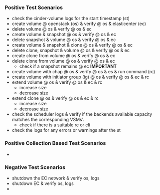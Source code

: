 
### Positive Test Scenarios
- check the cinder-volume logs for the start timestamp (st)
- create volume @ openstack (os) & verify @ os & elasticenter (ec)
- delete volume @ os & verify @ os & ec
- create volume & snapshot @ os & verify @ os & ec
- delete snapshot & volume @ os & verify @ os & ec
- create volume & snapshot & clone @ os & verify @ os & ec
- delete clone, snapshot & volume @ os & verify @ os & ec
- create clone from volume @ os & verify @ os & ec
- delete clone from volume @ os & verify @ os & ec
  - check if a snapshot remains @ ec <b> IMPORTANT </b>
- create volume with chap @ os & verify @ os & es & run command (rc)
- create volume with initiator group (ig) @ os & verify @ os & ec & rc
- extend volume @ os & verify @ os & ec & rc
  - increase size
  - decrease size
- extend clone @ os & verify @ os & ec & rc
  - increase size
  - decrease size
- check the scheduler logs & verify if the backends available capacity matches the corresponding VSMs'.
  - check if there is a suitable rc or cli
- check the logs for any errors or warnings after the st
  

### Positive Collection Based Test Scenarios
- 

### Negative Test Scenarios
- shutdown the EC network & verify os, logs
- shutdown EC & verify os, logs
- 
